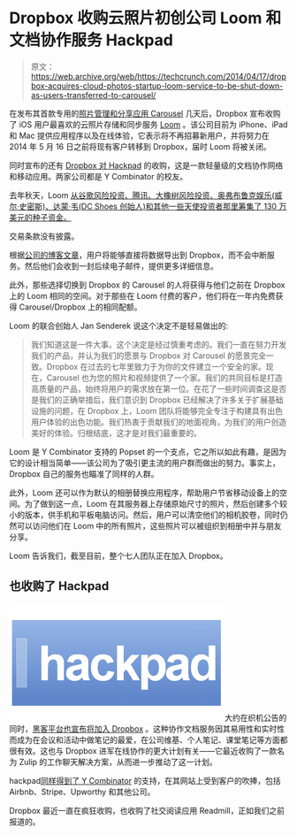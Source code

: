 # Dropbox 收购云照片初创公司 Loom 和文档协作服务 Hackpad 

> 原文：<https://web.archive.org/web/https://techcrunch.com/2014/04/17/dropbox-acquires-cloud-photos-startup-loom-service-to-be-shut-down-as-users-transferred-to-carousel/>

在发布其首款专用的[照片管理和分享应用 Carousel](https://web.archive.org/web/20230326023830/https://techcrunch.com/2014/04/09/dropbox-debuts-carousel-aiming-to-be-the-go-to-storage-app-for-your-entire-photo-archive/) 几天后，Dropbox 宣布收购了 iOS 用户最喜欢的云照片存储和同步服务 [Loom](https://web.archive.org/web/20230326023830/https://loom.com/) 。该公司目前为 iPhone、iPad 和 Mac 提供应用程序以及在线体验，它表示将不再招募新用户，并将努力在 2014 年 5 月 16 日之前将现有客户转移到 Dropbox，届时 Loom 将被关闭。

同时宣布的还有 [Dropbox 对 Hackpad](https://web.archive.org/web/20230326023830/https://hackpad.com/Hackpad-is-teaming-up-with-Dropbox-m1Fne5A6Lzn) 的收购，这是一款轻量级的文档协作网络和移动应用。两家公司都是 Y Combinator 的校友。

去年秋天，Loom [从谷歌风险投资、腾讯、大橡树风险投资、奥弗布鲁克娱乐(威尔·史密斯)、达蒙·韦(DC Shoes 创始人)和其他一些天使投资者那里筹集了 130 万美元的种子资金。](https://web.archive.org/web/20230326023830/https://techcrunch.com/2013/10/04/icloud-alternative-loom-raises-1-4-million-seed-round/)

交易条款没有披露。

根据[公司的博客文章](https://web.archive.org/web/20230326023830/https://blog.loom.com/loom-is-joining-dropbox-2/)，用户将能够直接将数据导出到 Dropbox，而不会中断服务。然后他们会收到一封后续电子邮件，提供更多详细信息。

此外，那些选择切换到 Dropbox 的 Carousel 的人将获得与他们之前在 Dropbox 上的 Loom 相同的空间。对于那些在 Loom 付费的客户，他们将在一年内免费获得 Carousel/Dropbox 上的相同配额。

Loom 的联合创始人 Jan Senderek 说这个决定不是轻易做出的:

> 我们知道这是一件大事。这个决定是经过慎重考虑的。我们一直在努力开发我们的产品，并认为我们的愿景与 Dropbox 对 Carousel 的愿景完全一致。Dropbox 在过去的七年里致力于为你的文件建立一个安全的家。现在，Carousel 也为您的照片和视频提供了一个家。我们的共同目标是打造高质量的产品，始终将用户的需求放在第一位。在花了一些时间调查这是否是我们的正确举措后，我们意识到 Dropbox 已经解决了许多关于扩展基础设施的问题，在 Dropbox 上，Loom 团队将能够完全专注于构建具有出色用户体验的出色功能。我们热衷于贡献我们的地面视角，为我们的用户创造美好的体验。归根结底，这才是对我们最重要的。

Loom 是 Y Combinator 支持的 Popset 的一个支点，它之所以如此有趣，是因为它的设计相当简单——该公司为了吸引更主流的用户群而做出的努力。事实上，Dropbox 自己的服务也瞄准了同样的人群。

此外，Loom 还可以作为默认的相册替换应用程序，帮助用户节省移动设备上的空间。为了做到这一点，Loom 在其服务器上存储原始尺寸的照片，然后创建多个较小的版本，供手机和平板电脑访问。然后，用户可以清空他们的相机胶卷，同时仍然可以访问他们在 Loom 中的所有照片，这些照片可以被组织到相册中并与朋友分享。

Loom 告诉我们，截至目前，整个七人团队正在加入 Dropbox。

## 也收购了 Hackpad

![hackpad](img/276211502610f25c6a259f3c6e19abb3.png)大约在织机公告的同时，[黑客平台也宣布将加入 Dropbox](https://web.archive.org/web/20230326023830/https://hackpad.com/Hackpad-is-teaming-up-with-Dropbox-m1Fne5A6Lzn) 。这种协作文档服务因其易用性和实时性而成为在会议和活动中做笔记的最爱，在公司维基、个人笔记、课堂笔记等方面都很有效。这也与 Dropbox 进军在线协作的更大计划有关——它最近收购了一款名为 Zulip 的工作聊天解决方案，从而进一步推动了这一计划。

hackpad[同样得到了 Y Combinator](https://web.archive.org/web/20230326023830/https://techcrunch.com/2012/03/27/yc-demo-day-winter-2012-session-5/) 的支持，在其网站上受到客户的吹捧，包括 Airbnb、Stripe、Upworthy 和其他公司。

Dropbox 最近一直在疯狂收购，也收购了社交阅读应用 Readmill，正如我们之前报道的。